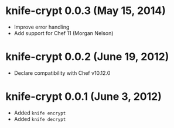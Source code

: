 # knife-crypt 0.0.3 (May 15, 2014) #

* Improve error handling
* Add support for Chef 11 (Morgan Nelson)

# knife-crypt 0.0.2 (June 19, 2012) #

* Declare compatibility with Chef v10.12.0

# knife-crypt 0.0.1 (June 3, 2012) #

* Added `knife encrypt`
* Added `knife decrypt`
